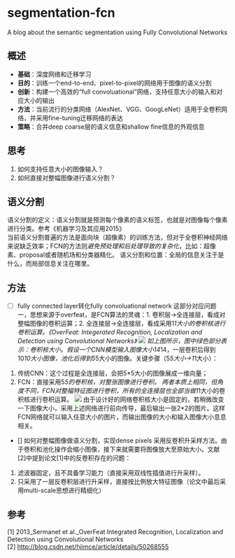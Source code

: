 # segmentation-fcn
A blog about the semantic segmentation using Fully Convolutional Networks

## 概述 ##
 * __基础__：深度网络和迁移学习
 * __目的__：训练一个end-to-end、pixel-to-pixel的网络用于图像的语义分割
 * __创新__：构建一个高效的“full convoluational”网络，支持任意大小的输入和对应大小的输出
 * __方法__：当前流行的分类网络（AlexNet、VGG、GoogLeNet）适用于全卷积网络，并采用fine-tuning迁移网络的表达
 * __策略__：合并deep coarse层的语义信息和shallow fine信息的外观信息

## 思考 ##
1. 如何支持任意大小的图像输入？
2. 如何直接对整幅图像进行语义分割？

## 语义分割 ##
语义分割的定义：语义分割就是预测每个像素的语义标签，也就是对图像每个像素进行分类。参考《机器学习及其应用2015》  
当前语义分割普遍的方法是面向块（超像素）的训练方法，但对于全卷积神经网络来说缺乏效率；FCN的方法则*避免预处理和后处理导致的复杂化*，比如：超像素、proposal或者随机场和分类器精化。
语义分割和位置：全局的信息关注于是什么，而局部信息关注在哪里。


## 方法 ##
- [ ] fully connected layer转化fully convoluational network
这部分对应问题一，思想来源于overfeat，是FCN算法的灵魂：1. 卷积层->全连接层，看成对整幅图像的卷积运算；2. 全连接层->全连接层，看成采用1*1大小的卷积核进行卷积运算。《OverFeat: Integerated Recognition, Localization and Detection using Convolutional Networks》
![]({{site.baseurl}}//1.jpg)
如上图所示，图中绿色部分表示：卷积核大小。假设一个CNN模型输入图像大小14*14，一层卷积后得到10*10大小图像，池化后得到5*5大小的图像。关键步骤（5*5大小->1*1大小）：
1. 传统CNN：这个过程是全连接层，会把5*5大小的图像展成一维向量；
2. FCN：直接采用5*5的卷积核，对整张图像进行卷积。
两者本质上相同，但角度不同，FCN对整幅特征图进行卷积，所有的全连接层也全部当做1*1大小的卷积核进行卷积运算。
![]({{site.baseurl}}//2.jpg)
由于设计好的网络卷积核大小是固定的，若稍微改变一下图像大小，采用上述网络进行前向传导，最后输出一张2*2的图片。这样FCN网络就可以输入任意大小的图片，而输出图像的大小和输入图像大小息息相关。
- [] 如何对整幅图像做语义分割，实现dense pixels
采用反卷积升采样方法。由于卷积和池化操作会缩小图像，接下来就需要将图像放大至原始大小。文献[2]中提到论文[1]中的反卷积存在的问题：
1. 滤波器固定，且不具备学习能力（直接采用双线性插值进行升采样）。
2. 只采用了一层反卷积层进行升采样，直接按比例放大特征图像（论文中最后采用multi-scale思想进行精细化）




## 参考 ##
[1] 2013_Sermanet et al._OverFeat Integrated Recognition, Localization and Detection using Convolutional Networks  
[2] http://blog.csdn.net/hjimce/article/details/50268555  
